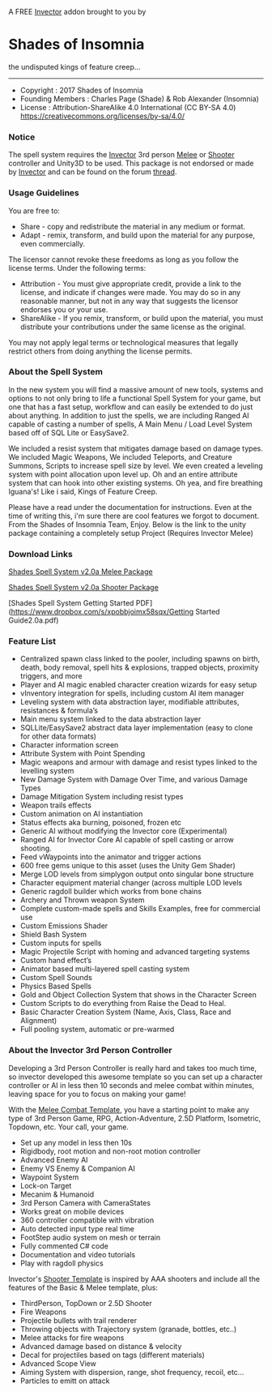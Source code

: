 A FREE [Invector](https://assetstore.unity.com/publishers/13943) addon brought to you by 
# Shades of Insomnia
the undisputed kings of feature creep…

***
* Copyright        : 2017 Shades of Insomnia
* Founding Members : Charles Page (Shade) & Rob Alexander (Insomnia)
* License          : Attribution-ShareAlike 4.0 International (CC BY-SA 4.0) https://creativecommons.org/licenses/by-sa/4.0/

### Notice
The spell system requires the [Invector](https://assetstore.unity.com/publishers/13943) 3rd person [Melee](https://assetstore.unity.com/packages/templates/systems/third-person-controller-melee-combat-template-44227) or [Shooter](https://assetstore.unity.com/packages/templates/systems/third-person-controller-shooter-template-84583) controller and Unity3D to be used.  This package is not endorsed or made by [Invector](https://assetstore.unity.com/publishers/13943) and can be found on the forum [thread](http://invector.proboards.com/thread/480/shades-spell-system).

### Usage Guidelines
You are free to:
* Share - copy and redistribute the material in any medium or format.
* Adapt - remix, transform, and build upon the material for any purpose, even commercially. 

The licensor cannot revoke these freedoms as long as you follow the license terms.
Under the following terms:
* Attribution - You must give appropriate credit, provide a link to the license, and indicate if changes were made. You may do so in any reasonable manner, but not in any way that suggests the licensor endorses you or your use.
* ShareAlike - If you remix, transform, or build upon the material, you must distribute your contributions under the same license as the original.  

You may not apply legal terms or technological measures that legally restrict others from doing anything the license permits.

### About the Spell System
In the new system you will find a massive amount of new tools, systems and options to not only bring to life a functional Spell System for your game, but one that has a fast setup, workflow and can easily be extended to do just about anything. In addition to just the spells, we are including Ranged AI capable of casting a number of spells, A Main Menu / Load Level System based off of SQL Lite or EasySave2.

We included a resist system that mitigates damage based on damage types. We included Magic Weapons, We included Teleports, and Creature Summons, Scripts to increase spell size by level. We even created a leveling system with point allocation upon level up. Oh and an entire attribute system that can hook into other existing systems. Oh yea, and fire breathing Iguana's! Like i said, Kings of Feature Creep.

Please have a read under the documentation for instructions. Even at the time of writing this, i'm sure there are cool features we forgot to document. From the Shades of Insomnia Team, Enjoy. Below is the link to the unity package containing a completely setup Project (Requires Invector Melee)

### Download Links
[Shades Spell System v2.0a Melee Package](https://www.dropbox.com/s/u9v2dk2cm932qn7/ShadesSpellSystem2.0aMelee.unitypackage)

[Shades Spell System v2.0a Shooter Package](https://www.dropbox.com/s/m5jcxen9byjblzm/ShadesSpellSystem2.0aShooter.unitypackage)

[Shades Spell System Getting Started PDF](https://www.dropbox.com/s/xpobbjoimx58sqx/Getting Started Guide2.0a.pdf)

### Feature List
* Centralized spawn class linked to the pooler, including spawns on birth, death, body removal, spell hits & explosions, trapped objects, proximity triggers, and more
* Player and AI magic enabled character creation wizards for easy setup
* vInventory integration for spells, including custom AI item manager
* Leveling system with data abstraction layer, modifiable attributes, resistances & formula’s
* Main menu system linked to the data abstraction layer
* SQLLite/EasySave2 abstract data layer implementation (easy to clone for other data formats)
* Character information screen
* Attribute System with Point Spending
* Magic weapons and armour with damage and resist types linked to the levelling system
* New Damage System with Damage Over Time, and various Damage Types
* Damage Mitigation System including resist types
* Weapon trails effects
* Custom animation on AI instantiation
* Status effects aka burning, poisoned, frozen etc
* Generic AI without modifying the Invector core (Experimental)
* Ranged AI for Invector Core AI capable of spell casting or arrow shooting.
* Feed vWaypoints into the animator and trigger actions
* 600 free gems unique to this asset (uses the Unity Gem Shader)
* Merge LOD levels from simplygon output onto singular bone structure
* Character equipment material changer (across multiple LOD levels
* Generic ragdoll builder which works from bone chains
* Archery and Thrown weapon System
* Complete custom-made spells and Skills Examples, free for commercial use
* Custom Emissions Shader
* Shield Bash System
* Custom inputs for spells
* Magic Projectile Script with homing and advanced targeting systems
* Custom hand effect’s
* Animator based multi-layered spell casting system
* Custom Spell Sounds
* Physics Based Spells
* Gold and Object Collection System that shows in the Character Screen
* Custom Scripts to do everything from Raise the Dead to Heal.
* Basic Character Creation System (Name, Axis, Class, Race and Alignment)
* Full pooling system, automatic or pre-warmed



### About the Invector 3rd Person Controller
Developing a 3rd Person Controller is really hard and takes too much time, so invector developed this awesome template so you can set up a character controller or AI in less then 10 seconds and melee combat within minutes, leaving space for you to focus on making your game!

With the [Melee Combat Template](https://assetstore.unity.com/packages/templates/systems/third-person-controller-melee-combat-template-44227), you have a starting point to make any type of 3rd Person Game, RPG, Action-Adventure, 2.5D Platform, Isometric, Topdown, etc. Your call, your game. 
* Set up any model in less then 10s
* Rigidbody, root motion and non-root motion controller
* Advanced Enemy AI
* Enemy VS Enemy & Companion AI
* Waypoint System
* Lock-on Target
* Mecanim & Humanoid
* 3rd Person Camera with CameraStates
* Works great on mobile devices
* 360 controller compatible with vibration
* Auto detected input type real time
* FootStep audio system on mesh or terrain
* Fully commented C# code
* Documentation and video tutorials
* Play with ragdoll physics

Invector's [Shooter Template](https://assetstore.unity.com/packages/templates/systems/third-person-controller-shooter-template-84583)  is inspired by AAA shooters and include all the features of the Basic & Melee template, plus: 
* ThirdPerson, TopDown or 2.5D Shooter
* Fire Weapons
* Projectile bullets with trail renderer
* Throwing objects with Trajectory system (granade, bottles, etc..)
* Melee attacks for fire weapons
* Advanced damage based on distance & velocity
* Decal for projectiles based on tags (different materials)
* Advanced Scope View
* Aiming System with dispersion, range, shot frequency, recoil, etc...
* Particles to emitt on attack
